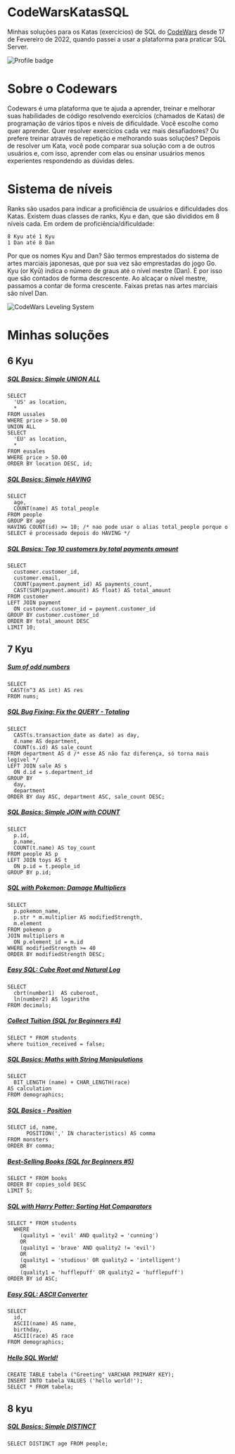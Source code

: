 # CodeWarsKatasSQL

Minhas soluções para os Katas (exercícios) de SQL do <a href="https://www.codewars.com">CodeWars</a> desde 17 de Fevereiro de 2022, quando passei a usar a plataforma para praticar SQL Server.

<img src="https://www.codewars.com/users/matheusguifer/badges/large" alt="Profile badge" data-canonical-src="https://www.codewars.com/users/matheusguifer/badges/large" style="max-width: 100%;">

# Sobre o Codewars

Codewars é uma plataforma que te ajuda a aprender, treinar e melhorar suas habilidades de código resolvendo exercícios (chamados de Katas) de programação de vários tipos e níveis de dificuldade. Você escolhe como quer aprender. Quer resolver exercícios cada vez mais desafiadores? Ou prefere treinar através de repetição e melhorando suas soluções? Depois de resolver um Kata, você pode comparar sua solução com a de outros usuários e, com isso, aprender com elas ou ensinar usuários menos experientes respondendo as dúvidas deles.

# Sistema de níveis

Ranks são usados para indicar a proficiência de usuários e dificuldades dos Katas. Existem duas classes de ranks, Kyu e dan, que são divididos em 8 níveis cada. Em ordem de proficiência/dificuldade:

    8 Kyu até 1 Kyu
    1 Dan até 8 Dan

Por que os nomes Kyu and Dan? São termos emprestados do sistema de artes marciais japonesas, que por sua vez são emprestadas do jogo Go. Kyu (or Kyū) indica o número de graus até o nível mestre (Dan). É por isso que são contados de forma descrescente. Ao alcaçar o nível mestre, passamos a contar de forma crescente. Faixas pretas nas artes marciais são nível Dan.

<img src="https://camo.githubusercontent.com/5f28e2e61b2abbc1144a892d684a6b87e58f5b10526170cf7496012a3dbe08bb/68747470733a2f2f692e696d6775722e636f6d2f566d3737584d762e706e67" alt="CodeWars Leveling System">

# Minhas soluções

## 6 Kyu


##### [SQL Basics: Simple UNION ALL](https://www.codewars.com/kata/58112f8004adbbdb500004fe/solutions/sql)

```
SELECT 
  'US' as location,
  *  
FROM ussales
WHERE price > 50.00
UNION ALL
SELECT 
  'EU' as location,
  *  
FROM eusales
WHERE price > 50.00
ORDER BY location DESC, id;
```

##### [SQL Basics: Simple HAVING](https://www.codewars.com/kata/58164ddf890632ce00000220/train/sql)

```
SELECT 
  age,
  COUNT(name) AS total_people
FROM people
GROUP BY age
HAVING COUNT(id) >= 10; /* nao pode usar o alias total_people porque o SELECT é processado depois do HAVING */
```


##### [SQL Basics: Top 10 customers by total payments amount](https://www.codewars.com/kata/580d08b5c049aef8f900007c/train/sql)

```
SELECT 
  customer.customer_id, 
  customer.email, 
  COUNT(payment.payment_id) AS payments_count,
  CAST(SUM(payment.amount) AS float) AS total_amount
FROM customer
LEFT JOIN payment
  ON customer.customer_id = payment.customer_id
GROUP BY customer.customer_id
ORDER BY total_amount DESC
LIMIT 10;
```

## 7 Kyu

##### [Sum of odd numbers](https://www.codewars.com/kata/55fd2d567d94ac3bc9000064/train/sql)

```
SELECT   
 CAST(n^3 AS int) AS res
FROM nums;
```
##### [SQL Bug Fixing: Fix the QUERY - Totaling](https://www.codewars.com/kata/582cba7d3be8ce3a8300007c/train/sql)

```
SELECT 
  CAST(s.transaction_date as date) as day,
  d.name AS department,
  COUNT(s.id) AS sale_count
FROM department AS d /* esse AS não faz diferença, só torna mais legível */
LEFT JOIN sale AS s 
  ON d.id = s.department_id
GROUP BY 
  day,
  department
ORDER BY day ASC, department ASC, sale_count DESC;
```

##### [SQL Basics: Simple JOIN with COUNT](https://www.codewars.com/kata/580918e24a85b05ad000010c/train/sql)

```
SELECT 
  p.id,
  p.name,
  COUNT(t.name) AS toy_count
FROM people AS p
LEFT JOIN toys AS t
  ON p.id = t.people_id
GROUP BY p.id;
```

##### [SQL with Pokemon: Damage Multipliers](https://www.codewars.com/kata/5ab828bcedbcfc65ea000099/train/sql)

```
SELECT 
  p.pokemon_name,
  p.str * m.multiplier AS modifiedStrength,
  m.element
FROM pokemon p
JOIN multipliers m
  ON p.element_id = m.id
WHERE modifiedStrength >= 40 
ORDER BY modifiedStrength DESC;
```

##### [Easy SQL: Cube Root and Natural Log](https://www.codewars.com/kata/594a6ad320ac16a54400007f)

```
SELECT 
  cbrt(number1)  AS cuberoot, 
  ln(number2) AS logarithm
FROM decimals;
```
##### [Collect Tuition (SQL for Beginners #4)](https://www.codewars.com/kata/5910b0d378cc2ba91400000b)

```
SELECT * FROM students
where tuition_received = false;
```

##### [SQL Basics: Maths with String Manipulations](https://www.codewars.com/kata/594901ba44645fd7bd00005f)

```
SELECT 
  BIT_LENGTH (name) + CHAR_LENGTH(race) 
AS calculation
FROM demographics;
```

##### [SQL Basics - Position](https://www.codewars.com/kata/59401e0e54a655a298000040)

```
SELECT id, name, 
      POSITION(',' IN characteristics) AS comma
FROM monsters  
ORDER BY comma;
```

##### [Best-Selling Books (SQL for Beginners #5)](https://www.codewars.com/kata/591127cbe8b9fb05bd00004b)

```
SELECT * FROM books
ORDER BY copies_sold DESC
LIMIT 5;
```

##### [SQL with Harry Potter: Sorting Hat Comparators](https://www.codewars.com/kata/5abcf0f930488ff1a6000b66)

```
SELECT * FROM students
  WHERE 
    (quality1 = 'evil' AND quality2 = 'cunning')
    OR
    (quality1 = 'brave' AND quality2 != 'evil')
    OR
    (quality1 = 'studious' OR quality2 = 'intelligent')
    OR
    (quality1 = 'hufflepuff' OR quality2 = 'hufflepuff')
ORDER BY id ASC;
```

##### [Easy SQL: ASCII Converter](https://www.codewars.com/kata/594804a218e96caa8d00051b/train/sql)

```
SELECT 
  id,
  ASCII(name) AS name,
  birthday,
  ASCII(race) AS race
FROM demographics;
```

##### [Hello SQL World!](https://www.codewars.com/kata/581283eb0a5fb13e06000020)

```
CREATE TABLE tabela ("Greeting" VARCHAR PRIMARY KEY);
INSERT INTO tabela VALUES ('hello world!');
SELECT * FROM tabela;
```

## 8 kyu

##### [SQL Basics: Simple DISTINCT](https://www.codewars.com/kata/58111670e10b53be31000108)

```
SELECT DISTINCT age FROM people;
```



